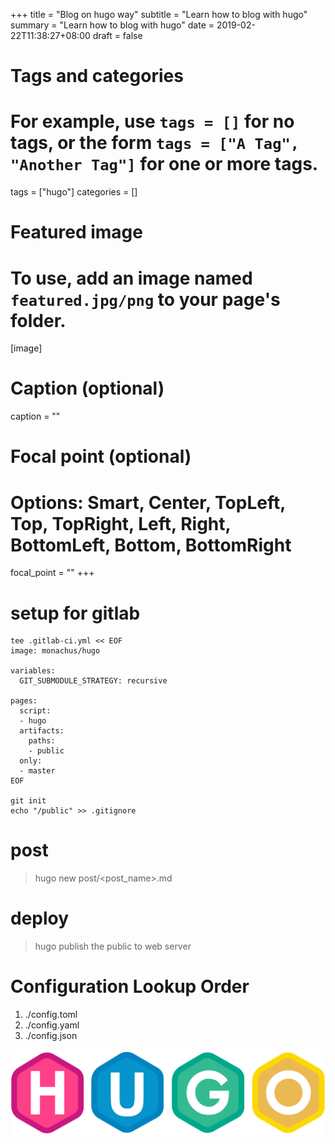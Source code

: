 +++
title = "Blog on hugo way"
subtitle = "Learn how to blog with hugo"
summary = "Learn how to blog with hugo"
date = 2019-02-22T11:38:27+08:00
draft = false

# Tags and categories
# For example, use `tags = []` for no tags, or the form `tags = ["A Tag", "Another Tag"]` for one or more tags.
tags = ["hugo"]
categories = []

# Featured image
# To use, add an image named `featured.jpg/png` to your page's folder. 
[image]
  # Caption (optional)
  caption = ""

  # Focal point (optional)
  # Options: Smart, Center, TopLeft, Top, TopRight, Left, Right, BottomLeft, Bottom, BottomRight
  focal_point = ""
+++

# setup for gitlab
```
tee .gitlab-ci.yml << EOF
image: monachus/hugo

variables:
  GIT_SUBMODULE_STRATEGY: recursive

pages:
  script:
  - hugo
  artifacts:
    paths:
    - public
  only:
  - master
EOF

git init
echo "/public" >> .gitignore  

```



# post

>hugo new post/<post_name>.md

# deploy

>hugo
publish the public to web server


# Configuration Lookup Order
1. ./config.toml
2. ./config.yaml
3. ./config.json

![](/img/post/hugo-logo-wide.svg)
 
